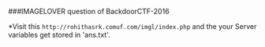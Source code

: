###IMAGELOVER question of BackdoorCTF-2016

*Visit this `http://rohithasrk.comuf.com/imgl/index.php` and the your Server variables get stored in 'ans.txt'.
